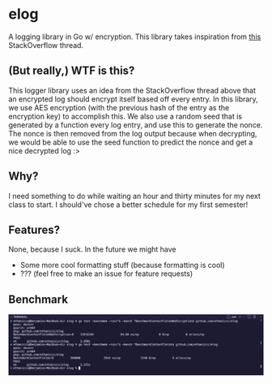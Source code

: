 # elog
A logging library in Go w/ encryption. This library takes inspiration from [this](https://stackoverflow.com/questions/629755/creating-an-encrypted-log-file) StackOverflow thread.

## (But really,) WTF is this?
This logger library uses an idea from the StackOverflow thread above that an encrypted log should encrypt itself based off every entry. In this library, we use AES encryption (with the previous hash of the entry as the encryption key) to accomplish this. We also use a random seed that is generated by a function every log entry, and use this to generate the nonce. The nonce is then removed from the log output because when decrypting, we would be able to use the seed function to predict the nonce and get a nice decrypted log :>

## Why?
I need something to do while waiting an hour and thirty minutes for my next class to start. I should've chose a better schedule for my first semester!

## Features?
None, because I suck. In the future we might have
* Some more cool formatting stuff (because formatting is cool)
* ??? (feel free to make an issue for feature requests)

## Benchmark
![benchmark_image](images/benchmark.png)
